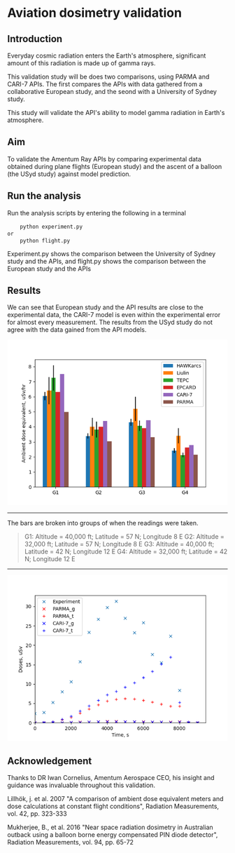 # Aviation dosimetry validation

## Introduction

Everyday cosmic radiation enters the Earth's atmosphere, significant amount of this radiation is made up of gamma rays. 

This validation study will be does two comparisons, using PARMA and CARI-7 APIs. The first compares the APIs with data gathered from a collaborative European study, and the seond with a University of Sydney study. 

This study will validate the API's ability to model gamma radiation in Earth's atmosphere.

## Aim

To validate the Amentum Ray APIs by comparing experimental data obtained during plane flights (European study) and the ascent of a balloon (the USyd study) against model prediction.

## Run the analysis

Run the analysis scripts by entering the following in a terminal

        python experiment.py
    or
        python flight.py

Experiment.py shows the comparison between the University of Sydney study and the APIs, and flight.py shows the comparison between the European study and the APIs

## Results

We can see that European study and the API results are close to the experimental data, the CARI-7 model is even within the experimental error for almost every measurement.
The results from the USyd study do not agree with the data gained from the API models.

![](barplot.png)
***
The bars are broken into groups of when the readings were taken.
 >G1: Altitude = 40,000 ft; Latitude = 57 N; Longitude 8 E
 >G2: Altitude = 32,000 ft; Latitude = 57 N; Longitude 8 E
 >G3: Altitude = 40,000 ft; Latitude = 42 N; Longitude 12 E
 >G4: Altitude = 32,000 ft; Latitude = 42 N; Longitude 12 E
***


![](lineplot.png)


## Acknowledgement

Thanks to DR Iwan Cornelius, Amentum Aerospace CEO, his insight and guidance was invaluable throughout this validation.

Lillhök, j. et al. 2007 "A comparison of ambient dose equivalent meters and dose calculations at constant flight conditions", Radiation Measurements, vol. 42, pp. 323-333

Mukherjee, B., et al. 2016 "Near space radiation dosimetry in Australian outback using a balloon borne energy compensated PIN diode detector", Radiation Measurements, vol. 94, pp. 65-72 